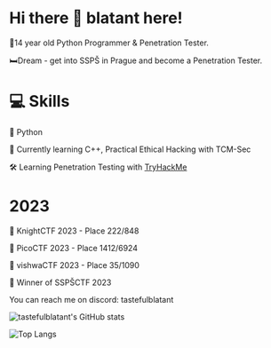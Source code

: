 # Hi there 👋 blatant here!
👦14 year old Python Programmer & Penetration Tester.

🛏️Dream - get into SSPŠ in Prague and become a Penetration Tester.


# 💻 Skills
🐍 Python

📕 Currently learning C++, Practical Ethical Hacking with TCM-Sec

🛠️ Learning Penetration Testing with [TryHackMe](https://tryhackme.com/p/tastefulblatant)

# 2023
🤺 KnightCTF 2023 - Place 222/848

📍 PicoCTF 2023 - Place 1412/6924

🍙 vishwaCTF 2023 - Place 35/1090

🦁 Winner of SSPŠCTF 2023

You can reach me on discord: tastefulblatant

![tastefulblatant's GitHub stats](https://github-readme-stats.vercel.app/api?username=tastefulblatant&show_icons=true&theme=merko)


![Top Langs](https://github-readme-stats.vercel.app/api/top-langs/?username=tastefulblatant&hide_progress=false&theme=merko)
